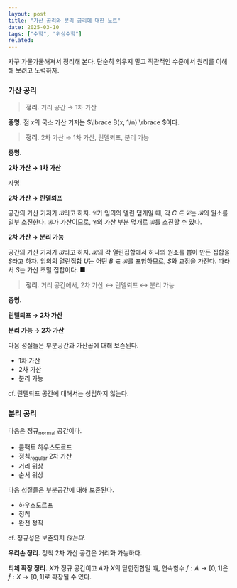 ```yaml
---
layout: post
title: "가산 공리와 분리 공리에 대한 노트"
date: 2025-03-10
tags: ["수학", "위상수학"]
related:
---
```


자꾸 가물가물해져서 정리해 본다. 단순히 외우지 말고 직관적인 수준에서 원리를 이해해 보려고 노력하자.

### 가산 공리

> **정리.** 거리 공간 $\to$ 1차 가산

**증명.** 점 $x$의 국소 가산 기저는 $\lbrace B(x, 1/n) \rbrace $이다.

> **정리.** 2차 가산 $\to$ 1차 가산, 린델뢰프, 분리 가능

**증명.**

**2차 가산 $\to$ 1차 가산**

자명

**2차 가산 $\to$ 린델뢰프**

공간의 가산 기저가 $\mathcal{B}$라고 하자. $\mathcal{C}$가 임의의 열린 덮개일 때, 각 $C \in \mathcal{C}$는 $\mathcal{B}$의 원소를 일부 소진한다. $\mathcal{B}$가 가산이므로, $\mathcal{C}$의 가산 부분 덮개로 $\mathcal{B}$를 소진할 수 있다.

**2차 가산 $\to$ 분리 가능**

공간의 가산 기저가 $\mathcal{B}$라고 하자. $\mathcal{B}$의 각 열린집합에서 하나의 원소를 뽑아 만든 집합을 $S$라고 하자. 임의의 열린집합 $U$는 어떤 $B \in \mathcal{B}$를 포함하므로, $S$와 교점을 가진다. 따라서 $S$는 가산 조밀 집합이다. ■

> **정리.** 거리 공간에서, 2차 가산 $\leftrightarrow$ 린델뢰프 $\leftrightarrow$ 분리 가능

**증명.**

**린델뢰프 $\to$ 2차 가산**

**분리 가능 $\to$ 2차 가산**

다음 성질들은 부분공간과 가산곱에 대해 보존된다.

- 1차 가산
- 2차 가산
- 분리 가능

cf. 린델뢰프 공간에 대해서는 성립하지 않는다.

### 분리 공리

다음은 정규<sub>normal</sub> 공간이다.

- 콤팩트 하우스도르프
- 정칙<sub>regular</sub> 2차 가산
- 거리 위상
- 순서 위상

다음 성질들은 부분공간에 대해 보존된다.

- 하우스도르프
- 정칙
- 완전 정칙

cf. 정규성은 보존되지 _않는다_.

**우리손 정리.** 정칙 2차 가산 공간은 거리화 가능하다.

**티체 확장 정리.** $X$가 정규 공간이고 $A$가 $X$의 닫힌집합일 떄, 연속함수 $f: A \to [0, 1]$은 $\tilde{f}: X \to [0, 1]$로 확장될 수 있다.
